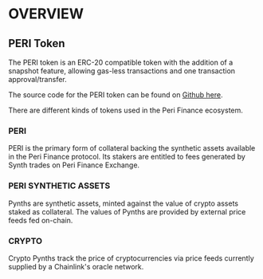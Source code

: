 # OVERVIEW

## PERI Token <a id="tokens"></a>

The PERI token is an ERC-20 compatible token with the addition of a snapshot feature, allowing gas-less transactions and one transaction approval/transfer.

The source code for the PERI token can be found on [Github here](https://github.com/perifinance/peri-finance).  

There are different kinds of tokens used in the Peri Finance ecosystem.

### PERI

PERI is the primary form of collateral backing the synthetic assets available in the Peri Finance protocol. Its stakers are entitled to fees generated by Synth trades on Peri Finance Exchange.  


### PERI SYNTHETIC ASSETS 

Pynths are synthetic assets, minted against the value of crypto assets staked as collateral. The values of Pynths are provided by external price feeds fed on-chain.

### CRYPTO

Crypto Pynths track the price of cryptocurrencies via price feeds currently supplied by a  Chainlink's oracle network.

